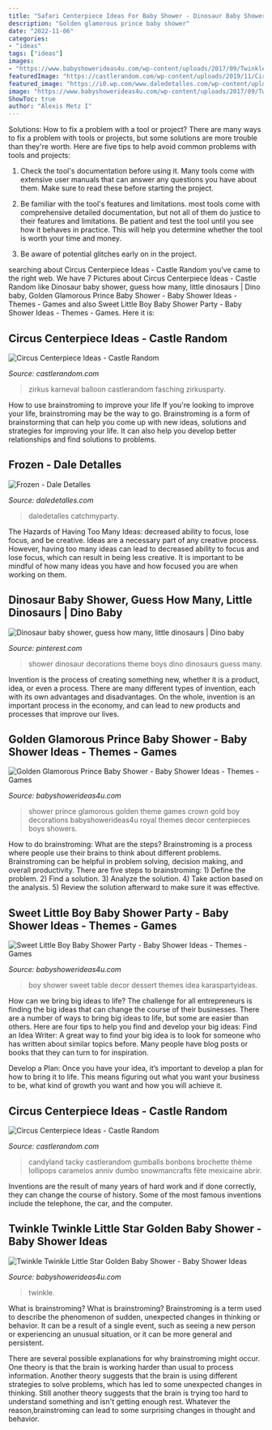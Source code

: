 ```yaml
---
title: "Safari Centerpiece Ideas For Baby Shower - Dinosaur Baby Shower, Guess How Many, Little Dinosaurs"
description: "Golden glamorous prince baby shower"
date: "2022-11-06"
categories:
- "ideas"
tags: ["ideas"]
images:
- "https://www.babyshowerideas4u.com/wp-content/uploads/2017/09/Twinkle-Twinkle-Little-Star-Golden-Baby-Shower-Cakepops.jpg"
featuredImage: "https://castlerandom.com/wp-content/uploads/2019/11/Circus-Centerpiece-5.jpg"
featured_image: "https://i0.wp.com/www.daledetalles.com/wp-content/uploads/2016/02/25-14.jpg"
image: "https://www.babyshowerideas4u.com/wp-content/uploads/2017/09/Twinkle-Twinkle-Little-Star-Golden-Baby-Shower-Cakepops.jpg"
ShowToc: true
author: "Alexis Metz I"
---
```



Solutions: How to fix a problem with a tool or project?
There are many ways to fix a problem with tools or projects, but some solutions are more trouble than they're worth. Here are five tips to help avoid common problems with tools and projects:
1. Check the tool's documentation before using it. Many tools come with extensive user manuals that can answer any questions you have about them. Make sure to read these before starting the project.

2. Be familiar with the tool's features and limitations. most tools come with comprehensive detailed documentation, but not all of them do justice to their features and limitations. Be patient and test the tool until you see how it behaves in practice. This will help you determine whether the tool is worth your time and money.

3. Be aware of potential glitches early on in the project.

	

		
searching about Circus Centerpiece Ideas - Castle Random you've came to the right web. We have 7 Pictures about Circus Centerpiece Ideas - Castle Random like Dinosaur baby shower, guess how many, little dinosaurs | Dino baby, Golden Glamorous Prince Baby Shower - Baby Shower Ideas - Themes - Games and also Sweet Little Boy Baby Shower Party - Baby Shower Ideas - Themes - Games. Here it is:
		
    
## Circus Centerpiece Ideas - Castle Random

<img loading=lazy src="https://castlerandom.com/wp-content/uploads/2019/11/Circus-Themed-Kindergarten-Graduation-Party.jpg" onerror="this.onerror=null;this.src='https://tse3.mm.bing.net/th?id=OIP.VZzZa9EHfM35qP_Lhgd0_wHaLI&amp;pid=15.1';" alt="Circus Centerpiece Ideas - Castle Random">

_Source: castlerandom.com_

>zirkus karneval balloon castlerandom fasching zirkusparty. 

	

How to use brainstroming to improve your life
If you're looking to improve your life, brainstroming may be the way to go. Brainstroming is a form of brainstorming that can help you come up with new ideas, solutions and strategies for improving your life. It can also help you develop better relationships and find solutions to problems.

    
## Frozen - Dale Detalles

<img loading=lazy src="https://i0.wp.com/www.daledetalles.com/wp-content/uploads/2016/02/25-14.jpg" onerror="this.onerror=null;this.src='https://tse1.mm.bing.net/th?id=OIP.75LpzC54dydDgybqqy899wHaJ3&amp;pid=15.1';" alt="Frozen - Dale Detalles">

_Source: daledetalles.com_

>daledetalles catchmyparty. 

	

The Hazards of Having Too Many Ideas: decreased ability to focus, lose focus, and be creative.
Ideas are a necessary part of any creative process. However, having too many ideas can lead to decreased ability to focus and lose focus, which can result in being less creative. It is important to be mindful of how many ideas you have and how focused you are when working on them.

    
## Dinosaur Baby Shower, Guess How Many, Little Dinosaurs | Dino Baby

<img loading=lazy src="https://i.pinimg.com/736x/64/ee/0e/64ee0eae91f1bc74886a52fb78e7f858.jpg" onerror="this.onerror=null;this.src='https://tse4.mm.bing.net/th?id=OIP.Yr6ehoK1-Rgc-9kvDAxhuQHaNL&amp;pid=15.1';" alt="Dinosaur baby shower, guess how many, little dinosaurs | Dino baby">

_Source: pinterest.com_

>shower dinosaur decorations theme boys dino dinosaurs guess many. 

	

Invention is the process of creating something new, whether it is a product, idea, or even a process. There are many different types of invention, each with its own advantages and disadvantages. On the whole, invention is an important process in the economy, and can lead to new products and processes that improve our lives.

    
## Golden Glamorous Prince Baby Shower - Baby Shower Ideas - Themes - Games

<img loading=lazy src="http://www.babyshowerideas4u.com/wp-content/uploads/2016/04/Golden-Glamorous-Prince-Baby-Shower-Crown-Decor-550x823.jpg" onerror="this.onerror=null;this.src='https://tse1.mm.bing.net/th?id=OIP.nTqtMNeVnA2wi0gSGJ9rkQHaLF&amp;pid=15.1';" alt="Golden Glamorous Prince Baby Shower - Baby Shower Ideas - Themes - Games">

_Source: babyshowerideas4u.com_

>shower prince glamorous golden theme games crown gold boy decorations babyshowerideas4u royal themes decor centerpieces boys showers. 

	

How to do brainstroming: What are the steps?
Brainstroming is a process where people use their brains to think about different problems. Brainstroming can be helpful in problem solving, decision making, and overall productivity. There are five steps to brainstroming: 1) Define the problem. 2) Find a solution. 3) Analyze the solution. 4) Take action based on the analysis. 5) Review the solution afterward to make sure it was effective.

    
## Sweet Little Boy Baby Shower Party - Baby Shower Ideas - Themes - Games

<img loading=lazy src="http://babyshowerideas4u.com/wp-content/uploads/2014/01/boy-7.jpg" onerror="this.onerror=null;this.src='https://tse2.mm.bing.net/th?id=OIP.MVWj2NpwcX1uJgAKscvu1QHaLH&amp;pid=15.1';" alt="Sweet Little Boy Baby Shower Party - Baby Shower Ideas - Themes - Games">

_Source: babyshowerideas4u.com_

>boy shower sweet table decor dessert themes idea karaspartyideas. 

	

How can we bring big ideas to life?
The challenge for all entrepreneurs is finding the big ideas that can change the course of their businesses. There are a number of ways to bring big ideas to life, but some are easier than others. Here are four tips to help you find and develop your big ideas:
Find an Idea Writer: A great way to find your big idea is to look for someone who has written about similar topics before. Many people have blog posts or books that they can turn to for inspiration.

Develop a Plan: Once you have your idea, it’s important to develop a plan for how to bring it to life. This means figuring out what you want your business to be, what kind of growth you want and how you will achieve it.

    
## Circus Centerpiece Ideas - Castle Random

<img loading=lazy src="https://castlerandom.com/wp-content/uploads/2019/11/Circus-Centerpiece-5.jpg" onerror="this.onerror=null;this.src='https://tse4.mm.bing.net/th?id=OIP.K-9Ge9WipBlDvSEuV301DQHaJ6&amp;pid=15.1';" alt="Circus Centerpiece Ideas - Castle Random">

_Source: castlerandom.com_

>candyland tacky castlerandom gumballs bonbons brochette thème lollipops caramelos anniv dumbo snowmancrafts fête mexicaine abrir. 

	

Inventions are the result of many years of hard work and if done correctly, they can change the course of history. Some of the most famous inventions include the telephone, the car, and the computer.

    
## Twinkle Twinkle Little Star Golden Baby Shower - Baby Shower Ideas

<img loading=lazy src="https://www.babyshowerideas4u.com/wp-content/uploads/2017/09/Twinkle-Twinkle-Little-Star-Golden-Baby-Shower-Cakepops.jpg" onerror="this.onerror=null;this.src='https://tse2.mm.bing.net/th?id=OIP.hG_CFaYGWOGXJXMbjCZ9uQDPEs&amp;pid=15.1';" alt="Twinkle Twinkle Little Star Golden Baby Shower - Baby Shower Ideas">

_Source: babyshowerideas4u.com_

>twinkle. 

	

What is brainstroming?
What is brainstroming?
Brainstroming is a term used to describe the phenomenon of sudden, unexpected changes in thinking or behavior. It can be a result of a single event, such as seeing a new person or experiencing an unusual situation, or it can be more general and persistent.

There are several possible explanations for why brainstroming might occur. One theory is that the brain is working harder than usual to process information. Another theory suggests that the brain is using different strategies to solve problems, which has led to some unexpected changes in thinking. Still another theory suggests that the brain is trying too hard to understand something and isn't getting enough rest. Whatever the reason,brainstroming can lead to some surprising changes in thought and behavior.

